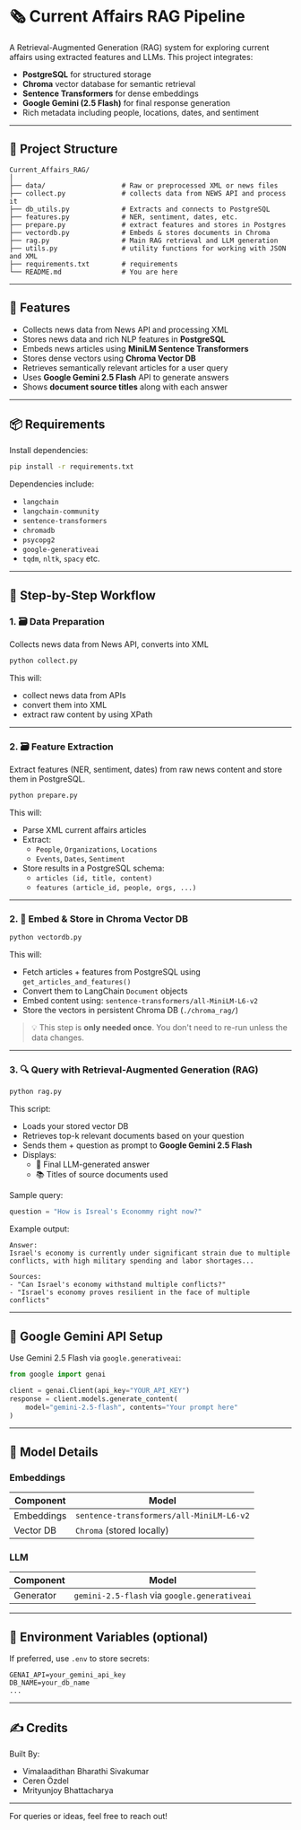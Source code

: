 
# 🗞️ Current Affairs RAG Pipeline

A Retrieval-Augmented Generation (RAG) system for exploring current affairs using extracted features and LLMs. This project integrates:

- **PostgreSQL** for structured storage  
- **Chroma** vector database for semantic retrieval  
- **Sentence Transformers** for dense embeddings  
- **Google Gemini (2.5 Flash)** for final response generation  
- Rich metadata including people, locations, dates, and sentiment

---

## 📁 Project Structure

```
Current_Affairs_RAG/
│
├── data/                   # Raw or preprocessed XML or news files
├── collect.py              # collects data from NEWS API and process it
├── db_utils.py             # Extracts and connects to PostgreSQL
├── features.py             # NER, sentiment, dates, etc.
├── prepare.py              # extract features and stores in Postgres
├── vectordb.py             # Embeds & stores documents in Chroma
├── rag.py                  # Main RAG retrieval and LLM generation
├── utils.py                # utility functions for working with JSON and XML
├── requirements.txt        # requirements
└── README.md               # You are here
```

---

## 🚀 Features

- Collects news data from News API and processing XML
- Stores news data and rich NLP features in **PostgreSQL**
- Embeds news articles using **MiniLM Sentence Transformers**
- Stores dense vectors using **Chroma Vector DB**
- Retrieves semantically relevant articles for a user query
- Uses **Google Gemini 2.5 Flash** API to generate answers
- Shows **document source titles** along with each answer

---

## 📦 Requirements

Install dependencies:

```bash
pip install -r requirements.txt
```

Dependencies include:

- `langchain`
- `langchain-community`
- `sentence-transformers`
- `chromadb`
- `psycopg2`
- `google-generativeai`
- `tqdm`, `nltk`, `spacy` etc.

---

## 🧱 Step-by-Step Workflow

### 1. 🗃️ Data Preparation

Collects news data from News API, converts into XML

```bash
python collect.py
```

This will:
- collect news data from APIs
- convert them into XML
- extract raw content by using XPath

---


### 2. 🗃️ Feature Extraction

Extract features (NER, sentiment, dates) from raw news content and store them in PostgreSQL.

```bash
python prepare.py
```

This will:
- Parse XML current affairs articles
- Extract:
  - `People`, `Organizations`, `Locations`
  - `Events`, `Dates`, `Sentiment`
- Store results in a PostgreSQL schema:
  - `articles (id, title, content)`
  - `features (article_id, people, orgs, ...)`

---

### 2. 🧠 Embed & Store in Chroma Vector DB

```bash
python vectordb.py
```

This will:
- Fetch articles + features from PostgreSQL using `get_articles_and_features()`
- Convert them to LangChain `Document` objects
- Embed content using: `sentence-transformers/all-MiniLM-L6-v2`
- Store the vectors in persistent Chroma DB (`./chroma_rag/`)

> 💡 This step is **only needed once**. You don't need to re-run unless the data changes.

---

### 3. 🔍 Query with Retrieval-Augmented Generation (RAG)

```bash
python rag.py
```

This script:
- Loads your stored vector DB
- Retrieves top-k relevant documents based on your question
- Sends them + question as prompt to **Google Gemini 2.5 Flash**
- Displays:
  - 📝 Final LLM-generated answer
  - 📚 Titles of source documents used

Sample query:

```python
question = "How is Isreal's Econommy right now?"
```

Example output:

```
Answer:
Israel's economy is currently under significant strain due to multiple conflicts, with high military spending and labor shortages...

Sources:
- "Can Israel's economy withstand multiple conflicts?"
- "Israel's economy proves resilient in the face of multiple conflicts"
```

---

## 🧪 Google Gemini API Setup

Use Gemini 2.5 Flash via `google.generativeai`:

```python
from google import genai

client = genai.Client(api_key="YOUR_API_KEY")
response = client.models.generate_content(
    model="gemini-2.5-flash", contents="Your prompt here"
)
```

---

## 🧠 Model Details

### Embeddings

| Component | Model |
|----------|--------|
| Embeddings | `sentence-transformers/all-MiniLM-L6-v2` |
| Vector DB | `Chroma` (stored locally) |

### LLM

| Component | Model |
|----------|--------|
| Generator | `gemini-2.5-flash` via `google.generativeai` |

---

## 📌 Environment Variables (optional)

If preferred, use `.env` to store secrets:

```env
GENAI_API=your_gemini_api_key
DB_NAME=your_db_name
...
```

---


## ✍️ Credits

Built By:
- Vimalaadithan Bharathi Sivakumar
- Ceren Özdel
- Mrityunjoy Bhattacharya

---


For queries or ideas, feel free to reach out!
